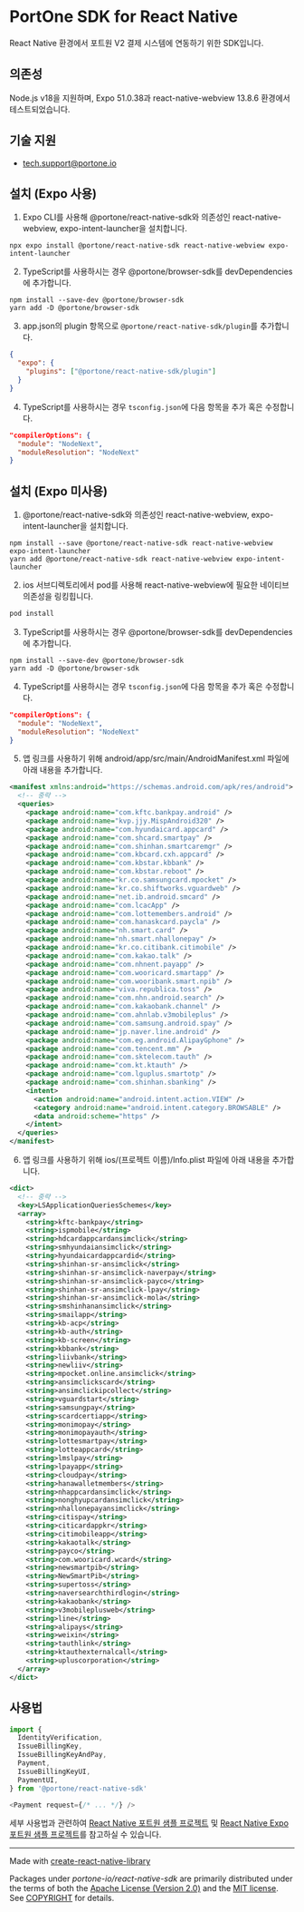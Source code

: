 # PortOne SDK for React Native

React Native 환경에서 포트원 V2 결제 시스템에 연동하기 위한 SDK입니다.

## 의존성

Node.js v18을 지원하며, Expo 51.0.38과 react-native-webview 13.8.6 환경에서
테스트되었습니다.

## 기술 지원

- tech.support@portone.io

## 설치 (Expo 사용)

1. Expo CLI를 사용해 @portone/react-native-sdk와 의존성인 react-native-webview,
   expo-intent-launcher을 설치합니다.

```shell
npx expo install @portone/react-native-sdk react-native-webview expo-intent-launcher
```

2. TypeScript를 사용하시는 경우 @portone/browser-sdk를 devDependencies에
   추가합니다.

```shell
npm install --save-dev @portone/browser-sdk
yarn add -D @portone/browser-sdk
```

3. app.json의 plugin 항목으로 `@portone/react-native-sdk/plugin`를 추가합니다.

```json
{
  "expo": {
    "plugins": ["@portone/react-native-sdk/plugin"]
  }
}
```

4. TypeScript를 사용하시는 경우 `tsconfig.json`에 다음 항목을 추가 혹은
   수정합니다.

```json
"compilerOptions": {
  "module": "NodeNext",
  "moduleResolution": "NodeNext"
}
```

## 설치 (Expo 미사용)

1. @portone/react-native-sdk와 의존성인 react-native-webview,
   expo-intent-launcher을 설치합니다.

```shell
npm install --save @portone/react-native-sdk react-native-webview expo-intent-launcher
yarn add @portone/react-native-sdk react-native-webview expo-intent-launcher
```

2. ios 서브디렉토리에서 pod를 사용해 react-native-webview에 필요한 네이티브
   의존성을 링킹힙니다.

```sh
pod install
```

3. TypeScript를 사용하시는 경우 @portone/browser-sdk를 devDependencies에
   추가합니다.

```shell
npm install --save-dev @portone/browser-sdk
yarn add -D @portone/browser-sdk
```

4. TypeScript를 사용하시는 경우 `tsconfig.json`에 다음 항목을 추가 혹은
   수정합니다.

```json
"compilerOptions": {
  "module": "NodeNext",
  "moduleResolution": "NodeNext"
}
```

5. 앱 링크를 사용하기 위해 android/app/src/main/AndroidManifest.xml 파일에 아래
   내용을 추가합니다.

```xml
<manifest xmlns:android="https://schemas.android.com/apk/res/android">
  <!-- 중략 -->
  <queries>
    <package android:name="com.kftc.bankpay.android" />
    <package android:name="kvp.jjy.MispAndroid320" />
    <package android:name="com.hyundaicard.appcard" />
    <package android:name="com.shcard.smartpay" />
    <package android:name="com.shinhan.smartcaremgr" />
    <package android:name="com.kbcard.cxh.appcard" />
    <package android:name="com.kbstar.kbbank" />
    <package android:name="com.kbstar.reboot" />
    <package android:name="kr.co.samsungcard.mpocket" />
    <package android:name="kr.co.shiftworks.vguardweb" />
    <package android:name="net.ib.android.smcard" />
    <package android:name="com.lcacApp" />
    <package android:name="com.lottemembers.android" />
    <package android:name="com.hanaskcard.paycla" />
    <package android:name="nh.smart.card" />
    <package android:name="nh.smart.nhallonepay" />
    <package android:name="kr.co.citibank.citimobile" />
    <package android:name="com.kakao.talk" />
    <package android:name="com.nhnent.payapp" />
    <package android:name="com.wooricard.smartapp" />
    <package android:name="com.wooribank.smart.npib" />
    <package android:name="viva.republica.toss" />
    <package android:name="com.nhn.android.search" />
    <package android:name="com.kakaobank.channel" />
    <package android:name="com.ahnlab.v3mobileplus" />
    <package android:name="com.samsung.android.spay" />
    <package android:name="jp.naver.line.android" />
    <package android:name="com.eg.android.AlipayGphone" />
    <package android:name="com.tencent.mm" />
    <package android:name="com.sktelecom.tauth" />
    <package android:name="com.kt.ktauth" />
    <package android:name="com.lguplus.smartotp" />
    <package android:name="com.shinhan.sbanking" />
    <intent>
      <action android:name="android.intent.action.VIEW" />
      <category android:name="android.intent.category.BROWSABLE" />
      <data android:scheme="https" />
    </intent>
  </queries>
</manifest>
```

6. 앱 링크를 사용하기 위해 ios/(프로젝트 이름)/Info.plist 파일에 아래 내용을
   추가합니다.

```xml
<dict>
  <!-- 중략 -->
  <key>LSApplicationQueriesSchemes</key>
  <array>
    <string>kftc-bankpay</string>
    <string>ispmobile</string>
    <string>hdcardappcardansimclick</string>
    <string>smhyundaiansimclick</string>
    <string>hyundaicardappcardid</string>
    <string>shinhan-sr-ansimclick</string>
    <string>shinhan-sr-ansimclick-naverpay</string>
    <string>shinhan-sr-ansimclick-payco</string>
    <string>shinhan-sr-ansimclick-lpay</string>
    <string>shinhan-sr-ansimclick-mola</string>
    <string>smshinhanansimclick</string>
    <string>smailapp</string>
    <string>kb-acp</string>
    <string>kb-auth</string>
    <string>kb-screen</string>
    <string>kbbank</string>
    <string>liivbank</string>
    <string>newliiv</string>
    <string>mpocket.online.ansimclick</string>
    <string>ansimclickscard</string>
    <string>ansimclickipcollect</string>
    <string>vguardstart</string>
    <string>samsungpay</string>
    <string>scardcertiapp</string>
    <string>monimopay</string>
    <string>monimopayauth</string>
    <string>lottesmartpay</string>
    <string>lotteappcard</string>
    <string>lmslpay</string>
    <string>lpayapp</string>
    <string>cloudpay</string>
    <string>hanawalletmembers</string>
    <string>nhappcardansimclick</string>
    <string>nonghyupcardansimclick</string>
    <string>nhallonepayansimclick</string>
    <string>citispay</string>
    <string>citicardappkr</string>
    <string>citimobileapp</string>
    <string>kakaotalk</string>
    <string>payco</string>
    <string>com.wooricard.wcard</string>
    <string>newsmartpib</string>
    <string>NewSmartPib</string>
    <string>supertoss</string>
    <string>naversearchthirdlogin</string>
    <string>kakaobank</string>
    <string>v3mobileplusweb</string>
    <string>line</string>
    <string>alipays</string>
    <string>weixin</string>
    <string>tauthlink</string>
    <string>ktauthexternalcall</string>
    <string>upluscorporation</string>
  </array>
</dict>
```

## 사용법

```js
import {
  IdentityVerification,
  IssueBillingKey,
  IssueBillingKeyAndPay,
  Payment,
  IssueBillingKeyUI,
  PaymentUI,
} from '@portone/react-native-sdk'

<Payment request={/* ... */} />
```

세부 사용법과 관련하여
[React Native 포트원 샘플 프로젝트](https://github.com/portone-io/portone-sample/tree/main/react-native)
및
[React Native Expo 포트원 샘플 프로젝트](https://github.com/portone-io/portone-sample/tree/main/react-native-expo)를
참고하실 수 있습니다.

---

Made with
[create-react-native-library](https://github.com/callstack/react-native-builder-bob)

Packages under _portone-io/react-native-sdk_ are primarily distributed under the
terms of both the [Apache License (Version 2.0)] and the [MIT license]. See
[COPYRIGHT] for details.

[MIT license]: LICENSE-MIT
[Apache License (Version 2.0)]: LICENSE-APACHE
[COPYRIGHT]: COPYRIGHT
